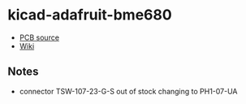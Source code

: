 # kicad-adafruit-bme680

- [PCB source](https://github.com/adafruit/Adafruit-BME680-PCB)
- [Wiki](https://learn.adafruit.com/adafruit-bme680-humidity-temperature-barometic-pressure-voc-gas)

## Notes

- connector TSW-107-23-G-S out of stock changing to PH1-07-UA
